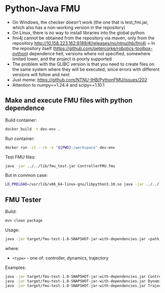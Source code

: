 # Python-Java FMU

- On Windows, the checker doesn't work (the one that is test_fmi.jar, which also has a non-working version in the repository)
- On Linux, there is no way to install libraries into the global python
- fmi4j cannot be obtained from the repository via maven, only from the repository http://10.158.223.162:8189/#/releases/no/ntnu/ihb/fmi4j
= In the repository itself (https://github.com/petercorke/robotics-toolbox-python) dependence hell, versions where not specified, somewhere limited lower, and the project is poorly supported
- The problem with the GLIBC version is that you need to create files on the same system where they will be executed, since errors with different versions will follow and next
- Just meme: https://github.com/NTNU-IHB/PythonFMU/issues/202
- Attention to numpy==1.24.4 and scipy==1.10.1

## Make and execute FMU files with python dependence

Build container:
```sh
docker build -t dev-env .
```

Run container:
```sh
docker run -it --rm -v "${PWD}:/workspace" dev-env
```

Test FMU files:
```sh
java -jar ../../lib/fmu_test.jar ControllerFMU.fmu
```

But in common case:
```sh
LD_PRELOAD=/usr/lib/x86_64-linux-gnu/libpython3.10.so java -jar ../../lib/fmu_test.jar ControllerFMU.fmu
```

## FMU Tester

Build:
```bash
mvn clean package
```

Usage:
```bash
java -jar target/fmu-test-1.0-SNAPSHOT-jar-with-dependencies.jar <path_to_fmu> <type>
```
where:
- `<type>` - one of: controller, dynamics, trajectory

Examples:
```bash
java -jar target/fmu-test-1.0-SNAPSHOT-jar-with-dependencies.jar ControllerFMU.fmu controller
java -jar target/fmu-test-1.0-SNAPSHOT-jar-with-dependencies.jar DynamicsFMU.fmu dynamics
java -jar target/fmu-test-1.0-SNAPSHOT-jar-with-dependencies.jar TrajectoryFMU.fmu trajectory
```